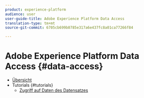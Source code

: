 ```yaml
---
product: experience-platform
audience: user
user-guide-title: Adobe Experience Platform Data Access
translation-type: tm+mt
source-git-commit: 6705cb699b0785e317a6e437fc8a01ca77266f84

---
```



# Adobe Experience Platform Data Access {#data-access}

- [Übersicht](home.md)
- Tutorials {#tutorials}
   - [Zugriff auf Daten des Datensatzes](tutorials/dataset-data.md)